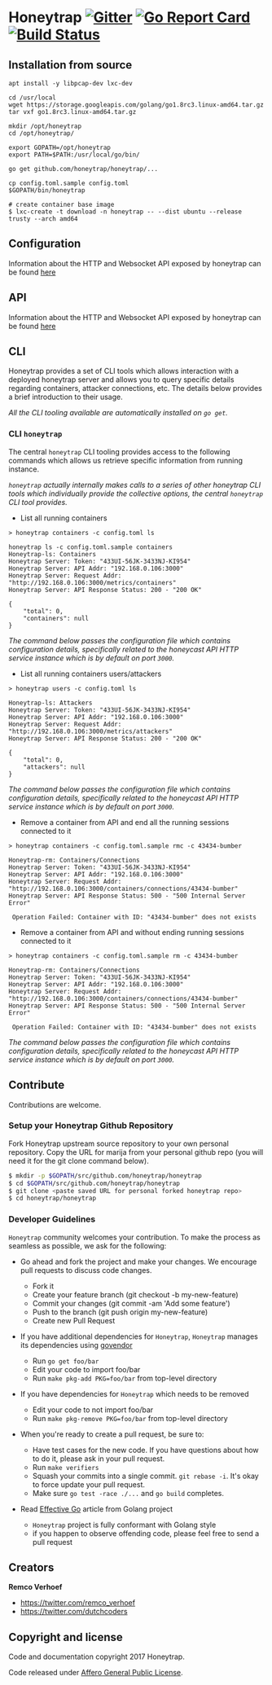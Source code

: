 # Honeytrap [![Gitter](https://badges.gitter.im/Join%20Chat.svg)](https://gitter.im/honeytrap/honeytrap?utm_source=badge&utm_medium=badge&utm_campaign=&utm_campaign=pr-badge&utm_content=badge) [![Go Report Card](https://goreportcard.com/badge/honeytrap/honeytrap)](https://goreportcard.com/report/honeytrap/honeytrap) [![Build Status](https://travis-ci.org/honeytrap/honeytrap.svg?branch=master)](https://travis-ci.org/honeytrap/honeytrap)

## Installation from source

```
apt install -y libpcap-dev lxc-dev

cd /usr/local
wget https://storage.googleapis.com/golang/go1.8rc3.linux-amd64.tar.gz
tar vxf go1.8rc3.linux-amd64.tar.gz

mkdir /opt/honeytrap
cd /opt/honeytrap/

export GOPATH=/opt/honeytrap
export PATH=$PATH:/usr/local/go/bin/

go get github.com/honeytrap/honeytrap/...

cp config.toml.sample config.toml
$GOPATH/bin/honeytrap

```

```
# create container base image
$ lxc-create -t download -n honeytrap -- --dist ubuntu --release trusty --arch amd64
```

## Configuration
Information about the HTTP and Websocket API exposed by honeytrap can be found [here](./docs/config.md)

## API
Information about the HTTP and Websocket API exposed by honeytrap can be found [here](./docs/api.md)


## CLI
Honeytrap provides a set of CLI tools which allows interaction with a deployed honeytrap server and allows you to query specific details regarding containers, attacker connections, etc. The details below provides a brief introduction to their usage. 

*All the CLI tooling available are automatically installed on `go get`.*

### CLI `honeytrap`
The central `honeytrap` CLI tooling provides access to the following commands which allows us retrieve specific information from running instance. 

*`honeytrap` actually internally makes calls to a series of other honeytrap CLI tools which individually provide the collective options, the central `honeytrap` CLI tool provides.*

- List all running containers

```shell
> honeytrap containers -c config.toml ls

honeytrap ls -c config.toml.sample containers
Honeytrap-ls: Containers
Honeytrap Server: Token: "433UI-56JK-3433NJ-KI954"
Honeytrap Server: API Addr: "192.168.0.106:3000"
Honeytrap Server: Request Addr: "http://192.168.0.106:3000/metrics/containers"
Honeytrap Server: API Response Status: 200 - "200 OK"

{
	"total": 0,
	"containers": null
}
```

*The command below passes the configuration file which contains configuration details, specifically related to the honeycast API HTTP service instance which is by default on port `3000`.*

- List all running containers users/attackers

```shell
> honeytrap users -c config.toml ls

Honeytrap-ls: Attackers
Honeytrap Server: Token: "433UI-56JK-3433NJ-KI954"
Honeytrap Server: API Addr: "192.168.0.106:3000"
Honeytrap Server: Request Addr: "http://192.168.0.106:3000/metrics/attackers"
Honeytrap Server: API Response Status: 200 - "200 OK"

{
	"total": 0,
	"attackers": null
}
```

*The command below passes the configuration file which contains configuration details, specifically related to the honeycast API HTTP service instance which is by default on port `3000`.*

- Remove a container from API and end all the running sessions connected to it

```shell
> honeytrap containers -c config.toml.sample rmc -c 43434-bumber

Honeytrap-rm: Containers/Connections
Honeytrap Server: Token: "433UI-56JK-3433NJ-KI954"
Honeytrap Server: API Addr: "192.168.0.106:3000"
Honeytrap Server: Request Addr: "http://192.168.0.106:3000/containers/connections/43434-bumber"
Honeytrap Server: API Response Status: 500 - "500 Internal Server Error"

 Operation Failed: Container with ID: "43434-bumber" does not exists

```

- Remove a container from API and without ending running sessions connected to it

```shell
> honeytrap containers -c config.toml.sample rm -c 43434-bumber

Honeytrap-rm: Containers/Connections
Honeytrap Server: Token: "433UI-56JK-3433NJ-KI954"
Honeytrap Server: API Addr: "192.168.0.106:3000"
Honeytrap Server: Request Addr: "http://192.168.0.106:3000/containers/connections/43434-bumber"
Honeytrap Server: API Response Status: 500 - "500 Internal Server Error"

 Operation Failed: Container with ID: "43434-bumber" does not exists

```

*The command below passes the configuration file which contains configuration details, specifically related to the honeycast API HTTP service instance which is by default on port `3000`.*


## Contribute

Contributions are welcome.

### Setup your Honeytrap Github Repository

Fork Honeytrap upstream source repository to your own personal repository. Copy the URL for marija from your personal github repo (you will need it for the git clone command below).

```sh
$ mkdir -p $GOPATH/src/github.com/honeytrap/honeytrap
$ cd $GOPATH/src/github.com/honeytrap/honeytrap
$ git clone <paste saved URL for personal forked honeytrap repo>
$ cd honeytrap/honeytrap
```

###  Developer Guidelines
``Honeytrap`` community welcomes your contribution. To make the process as seamless as possible, we ask for the following:
* Go ahead and fork the project and make your changes. We encourage pull requests to discuss code changes.
    - Fork it
    - Create your feature branch (git checkout -b my-new-feature)
    - Commit your changes (git commit -am 'Add some feature')
    - Push to the branch (git push origin my-new-feature)
    - Create new Pull Request

* If you have additional dependencies for ``Honeytrap``, ``Honeytrap`` manages its dependencies using [govendor](https://github.com/kardianos/govendor)
    - Run `go get foo/bar`
    - Edit your code to import foo/bar
    - Run `make pkg-add PKG=foo/bar` from top-level directory

* If you have dependencies for ``Honeytrap`` which needs to be removed
    - Edit your code to not import foo/bar
    - Run `make pkg-remove PKG=foo/bar` from top-level directory

* When you're ready to create a pull request, be sure to:
    - Have test cases for the new code. If you have questions about how to do it, please ask in your pull request.
    - Run `make verifiers`
    - Squash your commits into a single commit. `git rebase -i`. It's okay to force update your pull request.
    - Make sure `go test -race ./...` and `go build` completes.

* Read [Effective Go](https://github.com/golang/go/wiki/CodeReviewComments) article from Golang project
    - `Honeytrap` project is fully conformant with Golang style
    - if you happen to observe offending code, please feel free to send a pull request

## Creators

**Remco Verhoef**
- <https://twitter.com/remco_verhoef>
- <https://twitter.com/dutchcoders>

## Copyright and license

Code and documentation copyright 2017 Honeytrap.

Code released under [Affero General Public License](LICENSE).
